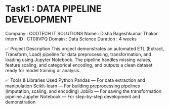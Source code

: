 # Task1 : DATA PIPELINE DEVELOPMENT
Company : CODTECH IT SOLUTIONS
Name : Disha Rageshkumar Thakor
Intern ID : CT08VPQ
Domain : Data Science
Duration : 4 weeks

✅ Project Description
This project demonstrates an automated ETL (Extract, Transform, Load) pipeline for data preprocessing, transformation, and loading using Jupyter Notebook. The pipeline handles missing values, feature scaling, and categorical encoding, and outputs a clean dataset ready for model training or analysis.

✅ Tools & Libraries Used
Python
    Pandas — For data extraction and manipulation
    Scikit-learn — For building preprocessing pipelines (imputation, scaling, and encoding)
    Joblib — For saving the transformation pipeline
    Jupyter Notebook — For step-by-step development and demonstration
    
